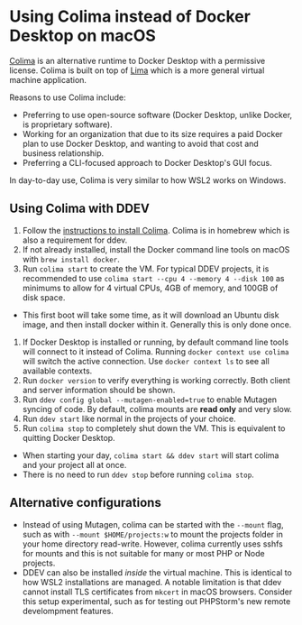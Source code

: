 # Using Colima instead of Docker Desktop on macOS

[Colima](https://github.com/abiosoft/colima) is an alternative runtime to Docker Desktop with a permissive license. Colima is built on top of [Lima](https://github.com/lima-vm/lima) which is a more general virtual machine application.

Reasons to use Colima include:

- Preferring to use open-source software (Docker Desktop, unlike Docker, is proprietary software).
- Working for an organization that due to its size requires a paid Docker plan to use Docker Desktop, and wanting to avoid that cost and business relationship.
- Preferring a CLI-focused approach to Docker Desktop's GUI focus.

In day-to-day use, Colima is very similar to how WSL2 works on Windows.

## Using Colima with DDEV

1. Follow the [instructions to install Colima](https://github.com/abiosoft/colima#installation). Colima is in homebrew which is also a requirement for ddev.
1. If not already installed, install the Docker command line tools on macOS with `brew install docker`.
1. Run `colima start` to create the VM. For typical DDEV projects, it is recommended to use `colima start --cpu 4 --memory 4 --disk 100` as minimums to allow for 4 virtual CPUs, 4GB of memory, and 100GB of disk space.
  - This first boot will take some time, as it will download an Ubuntu disk image, and then install docker within it. Generally this is only done once.
1. If Docker Desktop is installed or running, by default command line tools will connect to it instead of Colima. Running `docker context use colima` will switch the active connection. Use `docker context ls` to see all available contexts.
1. Run `docker version` to verify everything is working correctly. Both client and server information should be shown.
1. Run `ddev config global --mutagen-enabled=true` to enable Mutagen syncing of code. By default, colima mounts are **read only** and very slow.
1. Run `ddev start` like normal in the projects of your choice.
1. Run `colima stop` to completely shut down the VM. This is equivalent to quitting Docker Desktop.
- When starting your day, `colima start && ddev start` will start colima and your project all at once.
- There is no need to run `ddev stop` before running `colima stop`.

## Alternative configurations

- Instead of using Mutagen, colima can be started with the `--mount` flag, such as with `--mount $HOME/projects:w` to mount the projects folder in your home directory read-write. However, colima currently uses sshfs for mounts and this is not suitable for many or most PHP or Node projects.
- DDEV can also be installed _inside_ the virtual machine. This is identical to how WSL2 installations are managed. A notable limitation is that ddev cannot install TLS certificates from `mkcert` in macOS browsers. Consider this setup experimental, such as for testing out PHPStorm's new remote develompment features.
